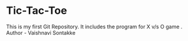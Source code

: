 # Tic-Tac-Toe
This is my first Git Repository. It includes the program for X v/s O game .
Author - Vaishnavi Sontakke
